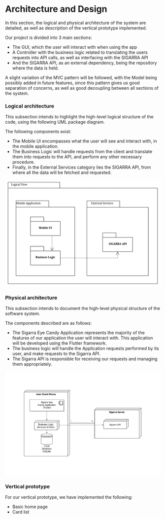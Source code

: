 # Architecture and Design

In this section, the logical and physical architecture of the system are detailed, as well as description of the vertical prototype implemented.

Our project is divided into 3 main sections:

- The GUI, which the user will interact with when using the app
- A Controller with the business logic related to translating the users requests into API calls, as well as interfacing with the SIGARRA API
- And the SIGARRA API, as an external dependency, being the repository where the data is held.

A slight variation of the MVC pattern will be followed, with the Model being possibly added in future features, since this pattern gives us good separation of concerns, as well as good decoupling between all sections of the system.

### Logical architecture

This subsection intends to highlight the high-level logical structure of the code, using the following UML package diagram.

The following components exist:

- The Mobile UI encompasses what the user will see and interact with, in the mobile application.
- The Business Logic will handle requests from the client and translate them into requests to the API, and perform any other necessary procedure.
- Finally, in the External Services category lies the SIGARRA API, from where all the data will be fetched and requested.

![Logical Architecture of the System](./images/logical_architecture.png)

### Physical architecture

This subsection intends to document the high-level physical structure of the software system.

The components described are as follows:

- The Sigarra Eye Candy Application represents the majority of the features of our application the user will interact with. This application will be developed using the Flutter framework.
- The business logic will handle the Application requests performed by its user, and make requests to the Sigarra API.
- The Sigarra API is responsible for receiving our requests and managing them appropriately.

![Physical Architecture of the System](./images/physical_architecture.png)

### Vertical prototype

For our vertical prototype, we have implemented the following:

- Basic home page
- Card list
